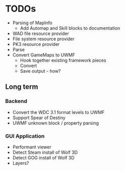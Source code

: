 # TODOs

- Parsing of MapInfo
    - Add Automap and Skill blocks to documentation
- WAD file resource provider
- File system resource provider
- PK3 resource provider
- Parse 
- Convert GameMaps to UWMF
    - Hook together existing framework pieces
    - Convert
    - Save output - how?

## Long term

### Backend

- Convert the WDC 3.1 format levels to UWMF
- Support Spear of Destiny
- UWMF unknown block / property parsing


### GUI Application

- Performant viewer
- Detect Steam install of Wolf 3D
- Detect GOG install of Wolf 3D
- Layers?

